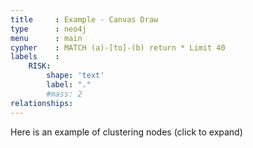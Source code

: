 ```yaml
---
title     : Example - Canvas Draw
type      : neo4j
menu      : main
cypher    : MATCH (a)-[to]-(b) return * Limit 40
labels    :
    RISK:
        shape: 'text'
        label: "."
        #mass: 2
relationships:
---
```


Here is an example of clustering nodes (click to expand)

<script>

function add_Text_To_Node(nodeId, text)
{
    let network = neo.viz._network
    ctx = neo.viz._network.canvas.getContext()
    var nodeId       = neo.nodes_Ids()[nodeId];
    var nodePosition = network.getPositions([nodeId]);
    var x            = nodePosition[nodeId].x
    var y            = nodePosition[nodeId].y
    ctx.fillText(text, x, y+20)
    ctx.strokeStyle  = '#294475';
    ctx.lineWidth    = 4;
    ctx.fillStyle    = '#A6D5F7';
    ctx.circle(x + 10, y,10);

    ctx.fill();
    ctx.stroke();
    //neo.go_to_node(0)
}

function afterLoad() {
     let network = neo.viz._network
        network.on("afterDrawing", function (ctx) {
            add_Text_To_Node(0,"this is new text", ctx)
            add_Text_To_Node(1,"this is new text", ctx)
        })

}
</script>